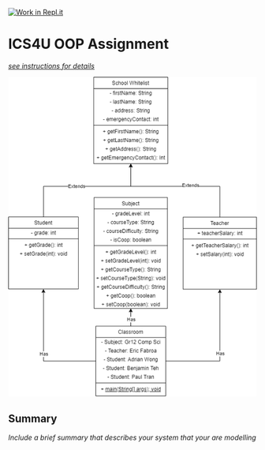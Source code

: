 [![Work in Repl.it](https://classroom.github.com/assets/work-in-replit-14baed9a392b3a25080506f3b7b6d57f295ec2978f6f33ec97e36a161684cbe9.svg)](https://classroom.github.com/online_ide?assignment_repo_id=4824284&assignment_repo_type=AssignmentRepo)
# ICS4U OOP Assignment

[*see instructions for details*](Instructions.md)

![alt text](https://github.com/SACHSTech/oop-assignment-WearyWasTaken/blob/main/Pictures/OOPAssignment.png)

## Summary
*Include a brief summary that describes your system that your are modelling*
